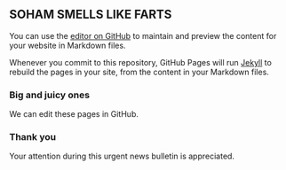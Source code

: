 ## SOHAM SMELLS LIKE FARTS

You can use the [editor on GitHub](https://github.com/Los-Kinder-Coders/loskinderguardians-com/edit/gh-pages/index.md) to maintain and preview the content for your website in Markdown files.

Whenever you commit to this repository, GitHub Pages will run [Jekyll](https://jekyllrb.com/) to rebuild the pages in your site, from the content in your Markdown files.

### Big and juicy ones

We can edit these pages in GitHub.

### Thank you

Your attention during this urgent news bulletin is appreciated.
